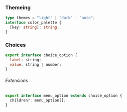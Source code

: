 ### Themeing

```ts
type themes = "light" | "dark" | "auto";
interface color_palette {
  [key: string]: string;
}
```

### Choices

```js
export interface choice_option {
  label: string;
  value: string | number;
}
```

###### Extensions

```js
export interface menu_option extends choice_option {
  children?: menu_option[];
}
```
